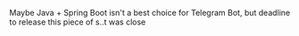 Maybe Java + Spring Boot isn't a best choice for Telegram Bot, but deadline to release this piece of s..t was close
